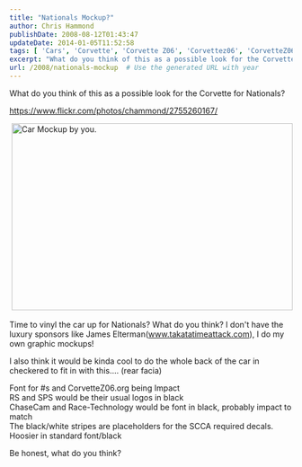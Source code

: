 ```yaml
---
title: "Nationals Mockup?"
author: Chris Hammond
publishDate: 2008-08-12T01:43:47
updateDate: 2014-01-05T11:52:58
tags: [ 'Cars', 'Corvette', 'Corvette Z06', 'Corvettez06', 'CorvetteZ06org' ]
excerpt: "What do you think of this as a possible look for the Corvette for Nationals? Check out the photo on the full blog post."
url: /2008/nationals-mockup  # Use the generated URL with year
---
```

<p>What do you think of this as a possible look for the Corvette for Nationals?</p> <p><a href="https://www.flickr.com/photos/chammond/2755260167/">https://www.flickr.com/photos/chammond/2755260167/</a></p> <p>&#160;<img class="reflect" title="" height="333" alt="Car Mockup by you." width="500"  src="https://farm4.static.flickr.com/3003/2755260167_a9c4892901.jpg?v=0" /></p> <p>Time to vinyl the car up for Nationals? What do you think? I don't have the luxury sponsors like&#160;James Elterman(<a href="https://www.takatatimeattack.com">www.takatatimeattack.com</a>), I do my own graphic mockups!</p> <p>I also think it would be kinda cool to do the whole back of the car in checkered to fit in with this…. (rear facia)</p> <p>Font for #s and CorvetteZ06.org being Impact<br /> RS and SPS would be their usual logos in black<br /> ChaseCam and Race-Technology would be font in black, probably impact to match<br /> The black/white stripes are placeholders for the SCCA required decals.<br /> Hoosier in standard font/black</p> <p>Be honest, what do you think?</p> <p>&#160;</p>
